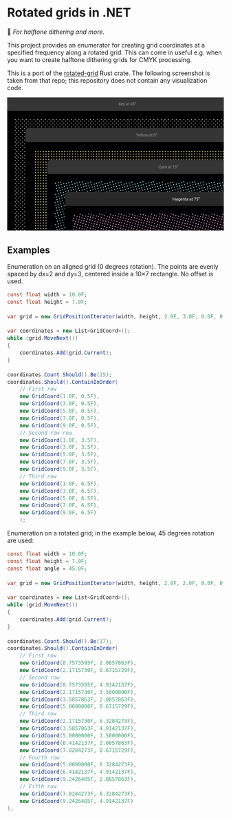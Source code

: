 # Rotated grids in .NET

🎨 _For halftone dithering and more._

This project provides an enumerator for creating grid coordinates at a specified frequency along
a rotated grid. This can come in useful e.g. when you want to create halftone dithering grids for CMYK processing.

This is a port of the [rotated-grid](https://github.com/sunsided/rotated-grid) Rust crate.
The following screenshot is taken from that repo; this repository does not contain any visualization code.

<div align="center" style="text-align: center">
    <img src="https://raw.githubusercontent.com/sunsided/rotated-grid/main/readme/grid.png" alt="CMYK grid examples" />
</div>

## Examples

Enumeration on an aligned grid (0 degrees rotation). The points are evenly spaced by dx=2
and dy=3, centered inside a 10×7 rectangle. No offset is used.

```csharp
const float width = 10.0F;
const float height = 7.0F;

var grid = new GridPositionIterator(width, height, 2.0F, 3.0F, 0.0F, 0.0F, Angle.Zero);

var coordinates = new List<GridCoord>();
while (grid.MoveNext())
{
    coordinates.Add(grid.Current);
}

coordinates.Count.Should().Be(15);
coordinates.Should().ContainInOrder(
    // First row
    new GridCoord(1.0F, 0.5F),
    new GridCoord(3.0F, 0.5F),
    new GridCoord(5.0F, 0.5F),
    new GridCoord(7.0F, 0.5F),
    new GridCoord(9.0F, 0.5F),
    // Second row row
    new GridCoord(1.0F, 3.5F),
    new GridCoord(3.0F, 3.5F),
    new GridCoord(5.0F, 3.5F),
    new GridCoord(7.0F, 3.5F),
    new GridCoord(9.0F, 3.5F),
    // Third row
    new GridCoord(1.0F, 6.5F),
    new GridCoord(3.0F, 6.5F),
    new GridCoord(5.0F, 6.5F),
    new GridCoord(7.0F, 6.5F),
    new GridCoord(9.0F, 6.5F)
    );
```

Enumeration on a rotated grid; in the example below, 45 degrees rotation are used:

```csharp
const float width = 10.0F;
const float height = 7.0F;
const float angle = 45.0F;

var grid = new GridPositionIterator(width, height, 2.0F, 2.0F, 0.0F, 0.0F, Angle.FromDegrees(angle));

var coordinates = new List<GridCoord>();
while (grid.MoveNext())
{
    coordinates.Add(grid.Current);
}

coordinates.Count.Should().Be(17);
coordinates.Should().ContainInOrder(
    // First row
    new GridCoord(0.7573595F, 2.0857863F),
    new GridCoord(2.1715730F, 0.6715729F),
    // Second row
    new GridCoord(0.7573595F, 4.9142137F),
    new GridCoord(2.1715730F, 3.5000000F),
    new GridCoord(3.5857863F, 2.0857863F),
    new GridCoord(5.0000000F, 0.6715729F),
    // Third row
    new GridCoord(2.1715730F, 6.3284273F),
    new GridCoord(3.5857863F, 4.9142137F),
    new GridCoord(5.0000000F, 3.5000000F),
    new GridCoord(6.4142137F, 2.0857863F),
    new GridCoord(7.8284273F, 0.6715729F),
    // Fourth row
    new GridCoord(5.0000000F, 6.3284273F),
    new GridCoord(6.4142137F, 4.9142137F),
    new GridCoord(9.2426405F, 2.0857863F),
    // Fifth row
    new GridCoord(7.8284273F, 6.3284273F),
    new GridCoord(9.2426405F, 4.9142137F)
);
```
